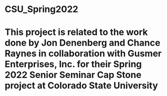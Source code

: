 # CSU_Spring2022

# This project is related to the work done by Jon Denenberg and Chance Raynes in collaboration with Gusmer Enterprises, Inc. for their Spring 2022 Senior Seminar Cap Stone project at Colorado State University
